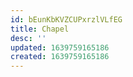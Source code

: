 ```yaml
---
id: bEunKbKVZCUPxrzlVLfEG
title: Chapel
desc: ''
updated: 1639759165186
created: 1639759165186
---
```


